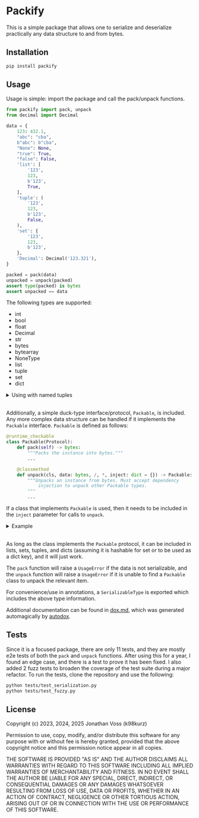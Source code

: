 # Packify

This is a simple package that allows one to serialize and deserialize
practically any data structure to and from bytes.

## Installation

```bash
pip install packify
```

## Usage

Usage is simple: import the package and call the pack/unpack functions.

```python
from packify import pack, unpack
from decimal import Decimal

data = {
    123: 432.1,
    "abc": "cba",
    b"abc": b"cba",
    "None": None,
    "true": True,
    "false": False,
    'list': [
        '123',
        123,
        b'123',
        True,
    ],
    'tuple': (
        '123',
        123,
        b'123',
        False,
    ),
    'set': {
        '123',
        123,
        b'123',
    },
    'Decimal': Decimal('123.321'),
}

packed = pack(data)
unpacked = unpack(packed)
assert type(packed) is bytes
assert unpacked == data
```

The following types are supported:

- int
- bool
- float
- Decimal
- str
- bytes
- bytearray
- NoneType
- list
- tuple
- set
- dict

<details>
<summary>Using with named tuples</summary>

If you want to use named tuples, you can do so by packing as a regular tuple and
then unpacking it into the named tuple class.

```python
from packify import pack, unpack
from collections import namedtuple

Point = namedtuple('Point', ['x', 'y'])

original = Point(1, 2)
packed = pack(tuple(original))
unpacked = Point(*unpack(packed))
assert unpacked == original
```

The recursive features of `pack` and `unpack` will not work with named tuples
nested within data structures. Using a `Packable` implementation is a better
approach if you need custom data types nested within data structures (see below).
</details>
<br>

Additionally, a simple duck-type interface/protocol, `Packable`, is included.
Any more complex data structure can be handled if it implements the `Packable`
interface. `Packable` is defined as follows:

```python
@runtime_checkable
class Packable(Protocol):
    def pack(self) -> bytes:
        """Packs the instance into bytes."""
        ...

    @classmethod
    def unpack(cls, data: bytes, /, *, inject: dict = {}) -> Packable:
        """Unpacks an instance from bytes. Must accept dependency
            injection to unpack other Packable types.
        """
        ...
```

If a class that implements `Packable` is used, then it needs to be included in
the `inject` parameter for calls to `unpack`.

<details>
<summary>Example</summary>

```python
from dataclasses import dataclass, field
from packify import pack, unpack

@dataclass
class Thing:
    data: str = field()
    amount: int = field()
    fraction: float = field()
    parts: list = field()
    def __eq__(self, other) -> bool:
        return type(self) is type(other) and self.pack() == other.pack()
    def pack(self) -> bytes:
        return pack((self.data, self.amount, self.fraction, self.parts))
    @classmethod
    def unpack(cls, data: bytes, /, *, inject: dict = {}):
        return cls(*unpack(data, inject={**globals(), **inject}))

thing = Thing("hello world", 123, 420.69, ['a', b'b', 3])
packed = pack(thing)
unpacked = unpack(packed, inject={'Thing': Thing})
assert unpacked == thing
# alternately, the easier but less specific method is to copy globals
unpacked = unpack(packed, inject={**globals()})
assert unpacked == thing
```
</details>
<br>

As long as the class implements the `Packable` protocol, it can be included in
lists, sets, tuples, and dicts (assuming it is hashable for set or to be used as
a dict key), and it will just work.

The `pack` function will raise a `UsageError` if the data is not serializable,
and the `unpack` function will raise a `UsageError` if it is unable to find a
`Packable` class to unpack the relevant item.

For convenience/use in annotations, a `SerializableType` is exported which
includes the above type information.

Additional documentation can be found in
[dox.md](https://github.com/k98kurz/packify/blob/master/dox.md), which was
generated automagically by [autodox](https://pypi.org/project/autodox).

## Tests

Since it is a focused package, there are only 11 tests, and they are mostly e2e
tests of both the `pack` and `unpack` functions. After using this for a year, I
found an edge case, and there is a test to prove it has been fixed. I also added
2 fuzz tests to broaden the coverage of the test suite during a major refactor.
To run the tests, clone the repository and use the following:

```bash
python tests/test_serialization.py
python tests/test_fuzzy.py
```

## License

Copyright (c) 2023, 2024, 2025 Jonathan Voss (k98kurz)

Permission to use, copy, modify, and/or distribute this software
for any purpose with or without fee is hereby granted, provided
that the above copyright notice and this permission notice appear in
all copies.

THE SOFTWARE IS PROVIDED "AS IS" AND THE AUTHOR DISCLAIMS ALL
WARRANTIES WITH REGARD TO THIS SOFTWARE INCLUDING ALL IMPLIED
WARRANTIES OF MERCHANTABILITY AND FITNESS. IN NO EVENT SHALL THE
AUTHOR BE LIABLE FOR ANY SPECIAL, DIRECT, INDIRECT, OR
CONSEQUENTIAL DAMAGES OR ANY DAMAGES WHATSOEVER RESULTING FROM LOSS
OF USE, DATA OR PROFITS, WHETHER IN AN ACTION OF CONTRACT,
NEGLIGENCE OR OTHER TORTIOUS ACTION, ARISING OUT OF OR IN
CONNECTION WITH THE USE OR PERFORMANCE OF THIS SOFTWARE.
